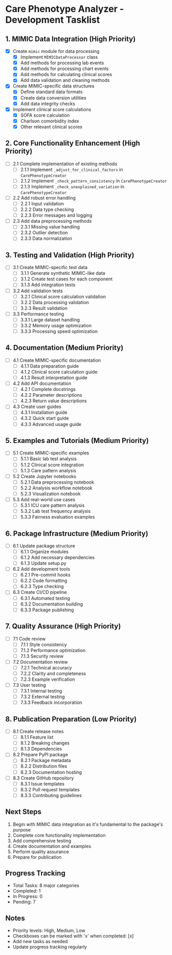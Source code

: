 # Care Phenotype Analyzer - Development Tasklist

## 1. MIMIC Data Integration (High Priority)
- [x] Create `mimic` module for data processing
  - [x] Implement `MIMICDataProcessor` class
  - [x] Add methods for processing lab events
  - [x] Add methods for processing chart events
  - [x] Add methods for calculating clinical scores
  - [x] Add data validation and cleaning methods

- [x] Create MIMIC-specific data structures
  - [x] Define standard data formats
  - [x] Create data conversion utilities
  - [x] Add data integrity checks

- [x] Implement clinical score calculations
  - [x] SOFA score calculation
  - [x] Charlson comorbidity index
  - [x] Other relevant clinical scores

## 2. Core Functionality Enhancement (High Priority)
- [ ] 2.1 Complete implementation of existing methods
  - [ ] 2.1.1 Implement `_adjust_for_clinical_factors` in `CarePhenotypeCreator`
  - [ ] 2.1.2 Implement `_check_pattern_consistency` in `CarePhenotypeCreator`
  - [ ] 2.1.3 Implement `_check_unexplained_variation` in `CarePhenotypeCreator`

- [ ] 2.2 Add robust error handling
  - [ ] 2.2.1 Input validation
  - [ ] 2.2.2 Data type checking
  - [ ] 2.2.3 Error messages and logging

- [ ] 2.3 Add data preprocessing methods
  - [ ] 2.3.1 Missing value handling
  - [ ] 2.3.2 Outlier detection
  - [ ] 2.3.3 Data normalization

## 3. Testing and Validation (High Priority)
- [ ] 3.1 Create MIMIC-specific test data
  - [ ] 3.1.1 Generate synthetic MIMIC-like data
  - [ ] 3.1.2 Create test cases for each component
  - [ ] 3.1.3 Add integration tests

- [ ] 3.2 Add validation tests
  - [ ] 3.2.1 Clinical score calculation validation
  - [ ] 3.2.2 Data processing validation
  - [ ] 3.2.3 Result validation

- [ ] 3.3 Performance testing
  - [ ] 3.3.1 Large dataset handling
  - [ ] 3.3.2 Memory usage optimization
  - [ ] 3.3.3 Processing speed optimization

## 4. Documentation (Medium Priority)
- [ ] 4.1 Create MIMIC-specific documentation
  - [ ] 4.1.1 Data preparation guide
  - [ ] 4.1.2 Clinical score calculation guide
  - [ ] 4.1.3 Result interpretation guide

- [ ] 4.2 Add API documentation
  - [ ] 4.2.1 Complete docstrings
  - [ ] 4.2.2 Parameter descriptions
  - [ ] 4.2.3 Return value descriptions

- [ ] 4.3 Create user guides
  - [ ] 4.3.1 Installation guide
  - [ ] 4.3.2 Quick start guide
  - [ ] 4.3.3 Advanced usage guide

## 5. Examples and Tutorials (Medium Priority)
- [ ] 5.1 Create MIMIC-specific examples
  - [ ] 5.1.1 Basic lab test analysis
  - [ ] 5.1.2 Clinical score integration
  - [ ] 5.1.3 Care pattern analysis

- [ ] 5.2 Create Jupyter notebooks
  - [ ] 5.2.1 Data preprocessing notebook
  - [ ] 5.2.2 Analysis workflow notebook
  - [ ] 5.2.3 Visualization notebook

- [ ] 5.3 Add real-world use cases
  - [ ] 5.3.1 ICU care pattern analysis
  - [ ] 5.3.2 Lab test frequency analysis
  - [ ] 5.3.3 Fairness evaluation examples

## 6. Package Infrastructure (Medium Priority)
- [ ] 6.1 Update package structure
  - [ ] 6.1.1 Organize modules
  - [ ] 6.1.2 Add necessary dependencies
  - [ ] 6.1.3 Update setup.py

- [ ] 6.2 Add development tools
  - [ ] 6.2.1 Pre-commit hooks
  - [ ] 6.2.2 Code formatting
  - [ ] 6.2.3 Type checking

- [ ] 6.3 Create CI/CD pipeline
  - [ ] 6.3.1 Automated testing
  - [ ] 6.3.2 Documentation building
  - [ ] 6.3.3 Package publishing

## 7. Quality Assurance (High Priority)
- [ ] 7.1 Code review
  - [ ] 7.1.1 Style consistency
  - [ ] 7.1.2 Performance optimization
  - [ ] 7.1.3 Security review

- [ ] 7.2 Documentation review
  - [ ] 7.2.1 Technical accuracy
  - [ ] 7.2.2 Clarity and completeness
  - [ ] 7.2.3 Example verification

- [ ] 7.3 User testing
  - [ ] 7.3.1 Internal testing
  - [ ] 7.3.2 External testing
  - [ ] 7.3.3 Feedback incorporation

## 8. Publication Preparation (Low Priority)
- [ ] 8.1 Create release notes
  - [ ] 8.1.1 Feature list
  - [ ] 8.1.2 Breaking changes
  - [ ] 8.1.3 Dependencies

- [ ] 8.2 Prepare PyPI package
  - [ ] 8.2.1 Package metadata
  - [ ] 8.2.2 Distribution files
  - [ ] 8.2.3 Documentation hosting

- [ ] 8.3 Create GitHub repository
  - [ ] 8.3.1 Issue templates
  - [ ] 8.3.2 Pull request templates
  - [ ] 8.3.3 Contributing guidelines

## Next Steps
1. Begin with MIMIC data integration as it's fundamental to the package's purpose
2. Complete core functionality implementation
3. Add comprehensive testing
4. Create documentation and examples
5. Perform quality assurance
6. Prepare for publication

## Progress Tracking
- Total Tasks: 8 major categories
- Completed: 1
- In Progress: 0
- Pending: 7

## Notes
- Priority levels: High, Medium, Low
- Checkboxes can be marked with 'x' when completed: [x]
- Add new tasks as needed
- Update progress tracking regularly 